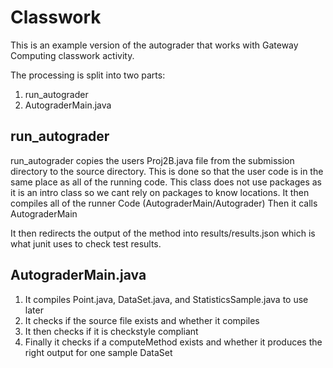 # Classwork
This is an example version of the autograder that works with Gateway Computing classwork activity.

The processing is split into two parts:
1. run_autograder
2. AutograderMain.java


## run_autograder
run_autograder copies the users Proj2B.java file from the submission directory to the source directory.
This is done so that the user code is in the same place as all of the running code.
This class does not use packages as it is an intro class so we cant rely on packages to know locations.
It then compiles all of the runner Code (AutograderMain/Autograder)
Then it calls AutograderMain


It then redirects the output of the method into results/results.json which is what junit uses to check test results.

## AutograderMain.java

1. It compiles Point.java, DataSet.java, and StatisticsSample.java to use later
2. It checks if the source file exists and whether it compiles
3. It then checks if it is checkstyle compliant
4. Finally it checks if a computeMethod exists and whether it produces the right output for one sample DataSet